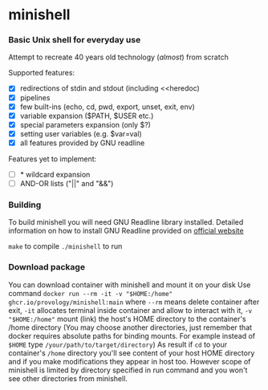 # minishell
### Basic Unix shell for everyday use
Attempt to recreate 40 years old technology (*almost*) from scratch

Supported features:
- [x] redirections of stdin and stdout (including <<heredoc)
- [x] pipelines
- [x] few built-ins (echo, cd, pwd, export, unset, exit, env)
- [x] variable expansion ($PATH, $USER etc.)
- [x] special parameters expansion (only $?)
- [x] setting user variables (e.g. $var=val)
- [x] all features provided by GNU readline

Features yet to implement:
- [ ] \* wildcard expansion
- [ ] AND-OR lists ("||" and "&&")

### Building
To build minishell you will need GNU Readline library installed. Detailed information on how to install GNU Readline provided on [official website](https://tiswww.cwru.edu/php/chet/readline/rltop.html)

`make` to compile `./minishell` to run

### Download package
You can download container with minishell and mount it on your disk
Use command `docker run --rm -it -v "$HOME:/home" ghcr.io/provology/minishell:main` where `--rm` means delete container after exit, `-it` allocates terminal inside container and allow to interact with it, `-v "$HOME:/home"` mount (link) the host's HOME directory to the container's /home directory (You may choose another directories, just remember that docker requires absolute paths for binding mounts. For example instead of `$HOME` type `/your/path/to/target/directory`) As result if `cd` to your container's `/home` directory you'll see content of your host HOME directory and if you make modifications they appear in host too. However scope of minishell is limited by directory specified in run command and you won't see other directories from minishell.
